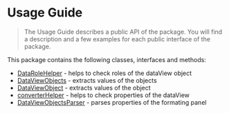 # Usage Guide
> The Usage Guide describes a public API of the package. You will find a description and a few examples for each public interface of the package.

This package contains the following classes, interfaces and methods:

* [DataRoleHelper](../api/data-role-helper.md) - helps to check roles of the dataView object
* [DataViewObjects](../api/data-view-objects.md) - extracts values of the objects
* [DataViewObject](../api/data-view-object.md) - extracts values of the object
* [converterHelper](../api/converter-helper.md) - helps to check properties of the dataView
* [DataViewObjectsParser](../api/data-view-objects-parser.md) - parses properties of the formating panel
